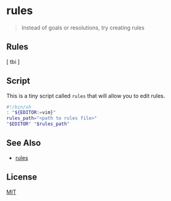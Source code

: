 # rules
> Instead of goals or resolutions, try creating rules

## Rules
[ tbi ]

## Script
This is a tiny script called `rules` that will allow you to edit rules.
```sh
#!/bin/sh
: "${EDITOR:=vim}"
rules_path="<path to rules file>"
"$EDITOR" "$rules_path"
```

## See Also
- [rules](http://zenhabits.net/rules)

## License
[MIT](https://tldrlegal.com/license/mit-license)
